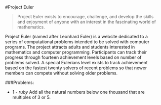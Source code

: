 #Project Euler

>Project Euler exists to encourage, challenge, and develop the skills and enjoyment of anyone with an interest in the fascinating world of mathematics.

Project Euler (named after Leonhard Euler) is a website dedicated to a series of computational problems intended to be solved with computer programs. The project attracts adults and students interested in mathematics and computer programming. Participants can track their progress through fourteen achievement levels based on number of problems solved. A special Eulerians level exists to track achievement based on the fastest twenty solvers of recent problems so that newer members can compete without solving older problems.

###Problems:

* 1 - *ruby*
Add all the natural numbers below one thousand that are multiples of 3 or 5.